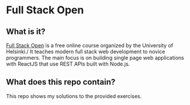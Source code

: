
# Full Stack Open

## What is it?

[Full Stack Open](https://fullstackopen.com/en/#course-contents) is a free online course organized by the University of Helsinki./
It teaches modern full stack web development to novice programmers. The main focus is on building single page web applications with ReactJS that use REST APIs built with Node.js.

## What does this repo contain?

This repo shows my solutions to the provided exercises.